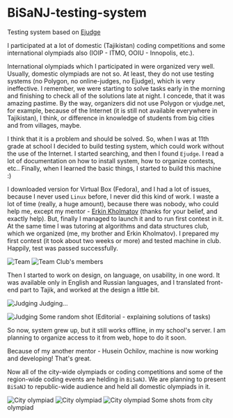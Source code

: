 # BiSaNJ-testing-system
Testing system based on [Ejudge](https://ejudge.ru/)

I participated at a lot of domestic (Tajikistan) coding competitions and some international olympiads also (IOIP - ITMO, OOIU - Innopolis, etc.).

International olympiads which I participated in were organized very well. Usually, domestic olympiads are not so. At least, they do not use testing systems (no Polygon, no online-judges, no Ejudge), which is very ineffective. I remember, we were starting to solve tasks early in the morning and finishing to check all of the solutions late at night. I concede, that it was amazing pastime. By the way, organizers did not use Polygon or vjudge.net, for example, because of the Internet (it is still not available everywhere in Tajikistan), I think, or difference in knowledge of students from big cities and from villages, maybe.

I think that it is a problem and should be solved. So, when I was at 11th grade at school I decided to build testing system, which could work without the use of the Internet. I started searching, and then I found `Ejudge`. I read a lot of documentation on how to install system, how to organize contests, etc.. Finally, when I learned the basic things, I started to build this machine :)

I downloaded version for Virtual Box (Fedora), and I had a lot of issues, because I never used `Linux` before, I never did this kind of work. I waste a lot of time (really, a huge amount), because there was nobody, who could help me, except my mentor - [Erkin Kholmatov](https://vk.com/e.kholmatov) (thanks for your belief, and exactly help). But, finally I managed to launch it and to run first contest in it. At the same time I was tutoring at algorithms and data structures club, which we organized (me, my brother and Erkin Kholmatov). I prepared my first contest (it took about two weeks or more) and tested machine in club. Happily, test was passed successfully.

![Team](img/bisanj1)
![Team](img/bisanj4)
Club's members

Then I started to work on design, on language, on usability, in one word. It was available only in English and Russian languages, and I translated front-end part to Tajik, and worked at the design a little bit.

![Judging](img/bisanj2)
Judging...

![Judging](img/bisanj3)
Some random shot (Editorial - explaining solutions of tasks)

So now, system grew up, but it still works offline, in my school's server. I am planning to organize access to it from web, hope to do it soon.

Because of my another mentor - Husein Ochilov, machine is now working and developing! That's great.

Now all of the city-wide olympiads or coding competitions and some of the region-wide coding events are helding in `BiSaNJ`. We are planning to present `BiSaNJ` to republic-wide audience and held all domestic olympiads in it.

![City olympiad](img/bisanj6)
![City olympiad](img/bisanj7)
![City olympiad](img/bisanj5)
Some shots from city olympiad